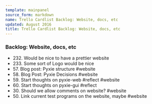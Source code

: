 ```yaml
---
template: mainpanel
source_form: markdown
name: Trello Cardlist Backlog: Website, docs, etc
updated: August 2016
title: Trello Cardlist Backlog: Website, docs, etc
---
```

### Backlog: Website, docs, etc

* 232\. Would be nice to have a prettier website
* 233\. Some sort of Logo would be nice
* 57\. Blog post: Pyxie structure #website
* 58\. Blog Post: Pyxie Decisions #website
* 59\. Start thoughts on pyxie-web #reflect #website
* 60\. Start thoughts on pyxie-gui #reflect
* 30\. Should we allow comments on website? #website
* 50\. Link current test programs on the website, maybe #website
